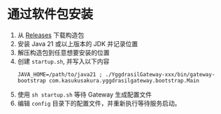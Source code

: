 # 通过软件包安装

1. 从 [Releases](https://github.com/YggdrasilGateway/YggdrasilGateway/releases) 下载构造包
2. 安装 Java 21 或以上版本的 JDK 并记录位置
3. 解压构造包到任意想要安装的位置
4. 创建 `startup.sh`, 并写入以下内容
    ```shell
    JAVA_HOME=/path/to/java21 ; ./YggdrasilGateway-xxx/bin/gateway-bootstrap com.kasukusakura.yggdrasilgateway.bootstrap.Main
    ```
5. 使用 `sh startup.sh` 等待 Gateway 生成配置文件
6. 编辑 `config` 目录下的配置文件，并重新执行等待服务启动。

